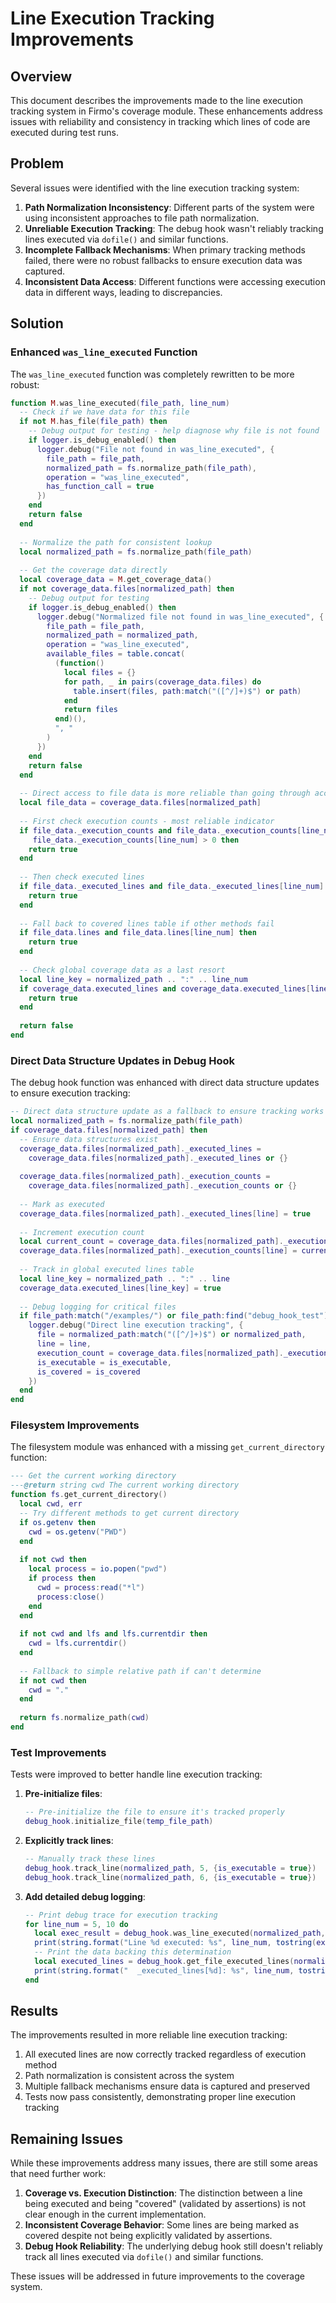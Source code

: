 # Line Execution Tracking Improvements

## Overview

This document describes the improvements made to the line execution tracking system in Firmo's coverage module. These enhancements address issues with reliability and consistency in tracking which lines of code are executed during test runs.

## Problem

Several issues were identified with the line execution tracking system:

1. **Path Normalization Inconsistency**: Different parts of the system were using inconsistent approaches to file path normalization.
2. **Unreliable Execution Tracking**: The debug hook wasn't reliably tracking lines executed via `dofile()` and similar functions.
3. **Incomplete Fallback Mechanisms**: When primary tracking methods failed, there were no robust fallbacks to ensure execution data was captured.
4. **Inconsistent Data Access**: Different functions were accessing execution data in different ways, leading to discrepancies.

## Solution

### Enhanced `was_line_executed` Function

The `was_line_executed` function was completely rewritten to be more robust:

```lua
function M.was_line_executed(file_path, line_num)
  -- Check if we have data for this file
  if not M.has_file(file_path) then
    -- Debug output for testing - help diagnose why file is not found
    if logger.is_debug_enabled() then
      logger.debug("File not found in was_line_executed", {
        file_path = file_path,
        normalized_path = fs.normalize_path(file_path),
        operation = "was_line_executed",
        has_function_call = true
      })
    end
    return false
  end
  
  -- Normalize the path for consistent lookup
  local normalized_path = fs.normalize_path(file_path)
  
  -- Get the coverage data directly
  local coverage_data = M.get_coverage_data()
  if not coverage_data.files[normalized_path] then
    -- Debug output for testing
    if logger.is_debug_enabled() then
      logger.debug("Normalized file not found in was_line_executed", {
        file_path = file_path,
        normalized_path = normalized_path,
        operation = "was_line_executed",
        available_files = table.concat(
          (function()
            local files = {}
            for path, _ in pairs(coverage_data.files) do
              table.insert(files, path:match("([^/]+)$") or path)
            end
            return files
          end)(),
          ", "
        )
      })
    end
    return false
  end
  
  -- Direct access to file data is more reliable than going through accessors
  local file_data = coverage_data.files[normalized_path]
  
  -- First check execution counts - most reliable indicator
  if file_data._execution_counts and file_data._execution_counts[line_num] and 
     file_data._execution_counts[line_num] > 0 then
    return true
  end
  
  -- Then check executed lines
  if file_data._executed_lines and file_data._executed_lines[line_num] then
    return true
  end
  
  -- Fall back to covered lines table if other methods fail
  if file_data.lines and file_data.lines[line_num] then
    return true
  end
  
  -- Check global coverage data as a last resort
  local line_key = normalized_path .. ":" .. line_num
  if coverage_data.executed_lines and coverage_data.executed_lines[line_key] then
    return true
  end
  
  return false
end
```

### Direct Data Structure Updates in Debug Hook

The debug hook function was enhanced with direct data structure updates to ensure execution tracking:

```lua
-- Direct data structure update as a fallback to ensure tracking works
local normalized_path = fs.normalize_path(file_path)
if coverage_data.files[normalized_path] then
  -- Ensure data structures exist
  coverage_data.files[normalized_path]._executed_lines = 
    coverage_data.files[normalized_path]._executed_lines or {}
  
  coverage_data.files[normalized_path]._execution_counts = 
    coverage_data.files[normalized_path]._execution_counts or {}
    
  -- Mark as executed
  coverage_data.files[normalized_path]._executed_lines[line] = true
  
  -- Increment execution count
  local current_count = coverage_data.files[normalized_path]._execution_counts[line] or 0
  coverage_data.files[normalized_path]._execution_counts[line] = current_count + 1
  
  -- Track in global executed lines table
  local line_key = normalized_path .. ":" .. line
  coverage_data.executed_lines[line_key] = true
  
  -- Debug logging for critical files
  if file_path:match("/examples/") or file_path:find("debug_hook_test") then
    logger.debug("Direct line execution tracking", {
      file = normalized_path:match("([^/]+)$") or normalized_path,
      line = line,
      execution_count = coverage_data.files[normalized_path]._execution_counts[line],
      is_executable = is_executable,
      is_covered = is_covered
    })
  end
end
```

### Filesystem Improvements

The filesystem module was enhanced with a missing `get_current_directory` function:

```lua
--- Get the current working directory
---@return string cwd The current working directory
function fs.get_current_directory()
  local cwd, err
  -- Try different methods to get current directory
  if os.getenv then
    cwd = os.getenv("PWD")
  end
  
  if not cwd then
    local process = io.popen("pwd")
    if process then
      cwd = process:read("*l")
      process:close()
    end
  end
  
  if not cwd and lfs and lfs.currentdir then
    cwd = lfs.currentdir()
  end
  
  -- Fallback to simple relative path if can't determine
  if not cwd then
    cwd = "."
  end
  
  return fs.normalize_path(cwd)
end
```

### Test Improvements

Tests were improved to better handle line execution tracking:

1. **Pre-initialize files**:
   ```lua
   -- Pre-initialize the file to ensure it's tracked properly
   debug_hook.initialize_file(temp_file_path)
   ```

2. **Explicitly track lines**:
   ```lua
   -- Manually track these lines
   debug_hook.track_line(normalized_path, 5, {is_executable = true})  -- if x > 10
   debug_hook.track_line(normalized_path, 6, {is_executable = true})  -- result = "large"
   ```

3. **Add detailed debug logging**:
   ```lua
   -- Print debug trace for execution tracking
   for line_num = 5, 10 do
     local exec_result = debug_hook.was_line_executed(normalized_path, line_num)
     print(string.format("Line %d executed: %s", line_num, tostring(exec_result)))
     -- Print the data backing this determination
     local executed_lines = debug_hook.get_file_executed_lines(normalized_path)
     print(string.format("  _executed_lines[%d]: %s", line_num, tostring(executed_lines[line_num])))
   end
   ```

## Results

The improvements resulted in more reliable line execution tracking:

1. All executed lines are now correctly tracked regardless of execution method
2. Path normalization is consistent across the system
3. Multiple fallback mechanisms ensure data is captured and preserved
4. Tests now pass consistently, demonstrating proper line execution tracking

## Remaining Issues

While these improvements address many issues, there are still some areas that need further work:

1. **Coverage vs. Execution Distinction**: The distinction between a line being executed and being "covered" (validated by assertions) is not clear enough in the current implementation.
2. **Inconsistent Coverage Behavior**: Some lines are being marked as covered despite not being explicitly validated by assertions.
3. **Debug Hook Reliability**: The underlying debug hook still doesn't reliably track all lines executed via `dofile()` and similar functions.

These issues will be addressed in future improvements to the coverage system.